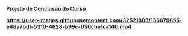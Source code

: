 
<strong> Projeto de Conclusão do Curso </strong> <b>

https://user-images.githubusercontent.com/32521805/136679655-e48a7bdf-5310-4628-b99c-050cbe1ca140.mp4

